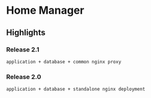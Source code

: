 # Home Manager

## Highlights

### Release 2.1
```
application + database + common nginx proxy
```

### Release 2.0
```
application + database + standalone nginx deployment
```
